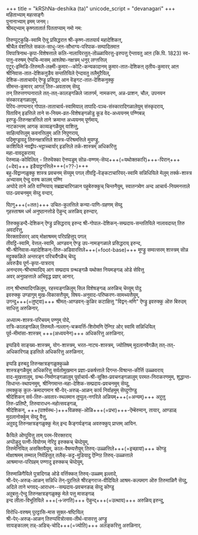 +++
title = "kRShNa-deshika (ta)"
unicode_script = "devanagari"
+++
महिताभ्याम् महत्सङ्गैः  
पुनानाभ्याम् इमम् जनम्।  
श्रीमद्भ्याम् कृष्णतातार्त पितताप्याम् नमो नम:

तिरुप्पुट्कुऴि-स्वामि ऎऩ्ऱु प्रसिद्धराऩ श्री-कृष्ण-तातयार्य महादेशिकऩ्,  
श्रीचैल वंशत्तिले सकल-साधु-जऩ-सौभाग्य-परिपाक-सम्पादितमाऩ  
त्विपात्रिनाथ-कृपा-विशेषत्ताले कलि-नालायिरत्तुत्-तॊळ्ळायिरत्तु-इरुपत्तु ऐन्तावतु आऩ (कि.पि. 1823) स्व-पाऩु-वरुषम् ऐप्पचि-मासम् आश्लेषा-नक्षत्रम् धनुर् लग्ऩत्तिल्  
एटूर्-इम्मिडि-तिरुमलै-लक्ष्मी-कुमार--कोटि-कन्यकादानम् कुमार-तात-देशिकऩ् तृतीय-कुमारर् आऩ  
श्रीनिवास-तात-देशिकऩुडैय सन्ततियिले ऐन्दावतु तलैमुऱैयिल्,  
देशिक-ताताचार्यर् ऎण्ड्रु प्रसिद्धर् आन वॆङ्गट-तात-देशिकनुक्कु  
सीमन्त-कुमारर् आगत् तिरु-अवतारम् सॆय्दु  
तन् तिरुत्तगप्पनाराले तत्-तत्-कालङ्गळिले जातगर्म, नामकरण, अन्न-प्राशन, चौल, उपनयन संस्कारङ्गळालुम्,  
पॆरिय-तगप्पनार् गोपाल-ताताचार्य-स्वामियाल् तापादि-पञ्च-संस्कारादिगळालेयुम् संस्कृदराय्,  
पिताविन् इडत्तिले ताने स-नियम-व्रत-विशेषङ्गळोडु कूड वेद-अध्ययनम् पण्णिबन्न्  
इरण्डु-तिरुनक्षत्रत्तिले ताने क्रमान्त अध्ययनम् पूर्णमाय्,  
नाटकान्तम् आगक् काव्यङ्गळैयुम् वाशित्तु,  
साहित्यत्तिलुम् कवनत्तिलुम् अति निपुणराय्,  
पदिमूण्ड्रावदु तिरुनक्षत्रत्तिले शास्त्र-परिश्रमत्तिले मुयण्ड्रु,  
काशियिले नवद्वीप-भट्टाच्चार्यार् इडत्तिले तर्क-शास्त्रम् अधिकरित्तु  
महा-वावदूकराय्प्  
पॆरुमाळ्-कोविलिल् - तिरुवॆक्का ऎनप्पडुम् सॊन्न-वण्णम्-सॆय्द+++(=यथोक्तकारि)+++-पिरान्+++(=देव)+++ इडैयाट्टगत्तिले+++(=??-)+++  
बहु-विद्वान्गळुक्कु शास्त्र प्रवचनम् सॆय्युम् पगल् तीवट्टि-वॆङ्कटाचारियर्-स्वामि सन्निधियिले मेलुम् तर्क्क-शास्त्र अभ्यासम् ऐन्दु वरुष कालम् पण्णि  
अप्पोदे ताने अति वाग्मियाय् सब्रह्मचारिगळान पहुबेरुक्कुच् चिन्तनैयुम्, स्वातन्त्र्येण अन्द आचार्य-नियमनत्ताले पाठ-प्रवचनमुम् सॆय्दु वन्दार्. 

पिऱगु+++(=ततः)+++ उचित-कुलत्तिले कन्या-पाणि-ग्रहणम् सॆय्दु  
गृहस्ताश्रम धर्म अनुष्ठानत्तोडे ऎऴुन्द् अरुळिय् इरुन्दार्.

तिरुक्कुडन्दै-देशिकन् ऎण्ड्रु प्रसिद्धराय् इरुन्द श्री-गोपाल-देशिकन्-सम्प्रदाय-सन्ततियिले नालावदाय्त् तिरु अवदरित्तु,  
विरक्ताग्रेसरर् आय् मोक्षाश्रमम् परिग्रहित्तुप् पगल्  
तीवट्टि-स्वामि, वॆत्तल्-स्वामि, आण्डवन् ऎण्ड्र उप-नामङ्गळाले प्रसिद्धराय् इरुन्द,  
श्री-श्रीनिवास-महादेशिकन्-तिरु-अडिवारत्तिले+++(=foot-base)+++ मूण्ड्रु सम्वत्सरम् शास्त्रम् सॊन्न मट्टुक्कळिले अन्तरङ्ग परिचर्यैगळैच् चॆय्दु  
अवरुडैय पूर्ण-कृपा-पात्रराय्  
अनन्दरम्-श्रीभाष्यादिय् आग सम्प्रदाय ग्रन्थङ्गळै यथोक्त नियमङ्गळ् ओडे सेवित्तु  
अवर् अनुग्रहत्ताले अभिवृद्ध प्रज्ञर् आनार्. 

तान् श्रीभाष्यादिगळिलुम्, रहस्यङ्गळिलुम् सिल विशेषङ्गळ् अरुळिच् चॆय्युम् पोदु  
इवरुक्कु उण्डागुम् मुख-विकासत्तैयुम्, विषय-अनुवाद-परिष्करण-सामथ्यत्तैयुम्,  
उगन्दु+++(=तुष्ट्वा)+++ श्रीमत्-आण्डवन्-कुळिर कटाक्षित्तु "विद्वन्-मणि" ऎण्ड्रु इवरुक्कु ऒरु बिरुदम् साधित्तु अरुळिनार्.

अध्यात्म-शास्त्र-परिचयम् पण्णुम् पोदे,  
रात्रि-कालङ्गळिल् तिरुमलै-नल्लान्-चक्रवर्त्ति-शिरोमणि ऎन्गिऱ ओर् स्वामि सन्निधियिल्  
पूर्व-मीमांसा-शास्त्रम् +++(अध्ययनेन)+++ अधिकरित्तु अरुळिनार्. 

इप्पडिये साङ्ख्य-शास्त्रम्, योग-शास्त्रम्, भरत-नाट्य-शास्त्रम्, ज्योतिषम् मुदलानवैगळैत् तत्-तत्-अधिकारिगळ् इडत्तिले अधिकरित्तु अरुळिनार्. 

इप्पडि इरुबदु तिरुनक्षत्रङ्गळुक्कुळ्ळे  
शास्त्रङ्गळैयुम् अधिकरित्तु सर्वतोमुखमान प्रज्ञा-प्रकर्षत्ताले दिगन्त-विश्रान्त-कीर्त्ति उळ्ळवराय्  
वाद-मुखत्तालुम्, ग्रन्थ-निर्माणङ्गळालुम् पूर्वाचार्य-श्री-सूक्ति-प्रवचनङ्गळालुम् परमत-निराकरणमुम्, शुद्धान्त-सिधान्त-स्थापनमुम्, श्रीनिगमान्त-महा-देशिक-सम्प्रदाय-प्रवचनमुम् सॆय्दु,  
तमक्कुक् कुल-क्रमादगमान श्री-पेर्-अरुळ्-आळन् कार्य निर्वाहमुम् सॆय्दुगॊण्डु  
श्रीदेशिकन् सर्व-तिरु-अवतार-स्थलमान तूप्पुल्-नगरिले अन्नियम्+++(=अन्यम्)+++ अऱुत्तु  
तिरु-प्रतिष्टै, तिरुवाराधन-महोत्सवङ्गळ्,  
श्रीदेशिकन्, +++(पार्श्वस्थ-)+++विळक्क्-ऒळि+++(=प्रभा)+++-ऎम्बॆरुमान्, तायार्, आण्डाळ् मुदलानोर्क्कुम् सॆय्दु वैत्तु,  
अऱुवदु तिरुनक्षत्रङ्गळुक्कु मेल् इन्द कैङ्गर्यङ्गळ् अवरुक्कुप् प्राप्तम् आयिन. 

कैयिले ऒप्पुवित्तु ताम् परम-विरक्तराय्  
अप्पॊऴुदु पत्नी-वियोगम् नेरिट्ट् इरुक्कच् चॆय्देयुम्,  
तिरुमेनियिल् असक्तियैयुम्, काल-वैषम्यत्तैयुम् तिरुव्-उळ्ळत्तिले+++(=इच्छायां)+++ कॊण्डु  
मोक्षाश्रमम् तम्माल् निर्वहित्तुत् तलैक्-कट्ट-मुडियादु ऎन्गिऱ तिरुव्-उळ्ळत्ताले  
आश्रमान्त-परिग्रहम् पण्णादु इरुक्कच् चॆय्देयुम्,  

तिरुमाळिगैयिले पुत्रादिगळ् ओडे वर्त्तिक्कत् तिरुव्-उळ्ळम् इल्लादे,  
श्री-पेर्-अरुळ्-आळन् सन्निधि तॆन्-पुऱत्तिले श्रीरङ्गराज-वीदियिले आश्रम-कल्पमाग ऒरु तिरुमाळिगै सॆय्दु,  
अदिले ताने भगवद्-आराधन--सम्प्रदाय-प्रवचनङळ् सॆय्दु कॊण्डु  
अऱुबत्तु-ऐन्दु तिरुनक्षत्रङ्गळुक्कु मेले पत्तु मासङ्गळ्  
इन्द लीला-विभूतियिले +++(→जगति)+++ ऎऴुन्द्+++(=उत्थाय)+++ अरुळिय् इरुन्दु,  

विरोधि-वरुषम् पुरट्टासि-मास सुक्ल-षष्टियिल्  
श्री-पेर्-अरुळ्-आळन् तिरुप्पवित्रोत्सव-तीर्थ-वासरत्तु अण्ड्रु  
सायङ्कालम् तन्न्-अडिच्-चोदि+++(=ज्योति)+++ अलङ्करित्तु अरुळिनार्.